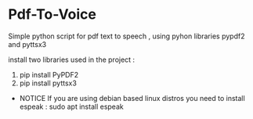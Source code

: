 # Pdf-To-Voice
Simple python script for pdf text to speech , using pyhon libraries pypdf2 and pyttsx3

install two libraries used in the project :
1) pip install PyPDF2
2) pip install pyttsx3

* NOTICE
  If you are using debian based linux distros you need to install espeak :
  sudo apt install espeak
